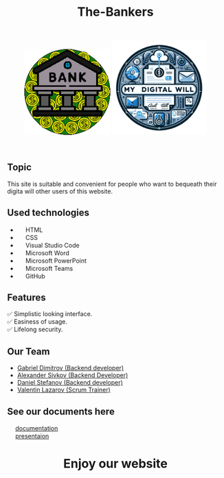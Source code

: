 <h1 align="center" > The-Bankers </h1>
<br>
<p align="center">
<img src="website/logo/The_Bankers_logo.png" alt="logo" height="200" width="200"> <img src="website/logo/Project_logo.png" alt="logo" height="220" width="220" top: 5%> 
</p>

<br>

## Topic
This site is suitable and convenient for people who want to bequeath their digita will other users of this website.

## Used technologies
- <img src="https://upload.wikimedia.org/wikipedia/commons/thumb/6/61/HTML5_logo_and_wordmark.svg/180px-HTML5_logo_and_wordmark.svg.png" width="15" height="15"> HTML <br>
- <img src="https://upload.wikimedia.org/wikipedia/commons/thumb/d/d5/CSS3_logo_and_wordmark.svg/800px-CSS3_logo_and_wordmark.svg.png" width="15" height="15"> CSS <br>
- <img src="https://upload.wikimedia.org/wikipedia/commons/thumb/9/9a/Visual_Studio_Code_1.35_icon.svg/2048px-Visual_Studio_Code_1.35_icon.svg.png" width="15" height="15"> Visual Studio Code <br>
- <img src="https://upload.wikimedia.org/wikipedia/commons/thumb/8/8d/Microsoft_Word_2013-2019_logo.svg/587px-Microsoft_Word_2013-2019_logo.svg.png?20221202081051" width="15" height="15"> Microsoft Word <br>
- <img src="https://upload.wikimedia.org/wikipedia/commons/thumb/0/0d/Microsoft_Office_PowerPoint_%282019%E2%80%93present%29.svg/640px-Microsoft_Office_PowerPoint_%282019%E2%80%93present%29.svg.png" width="15" height="15"> Microsoft PowerPoint <br>
- <img src="https://upload.wikimedia.org/wikipedia/commons/thumb/4/49/MicroTeams.png/640px-MicroTeams.png" width="15" height="15"> Microsoft Teams <br>
- <img src="https://upload.wikimedia.org/wikipedia/commons/thumb/c/c2/GitHub_Invertocat_Logo.svg/300px-GitHub_Invertocat_Logo.svg.png" width="15" height="15"> GitHub <br>

## Features
✅ Simplistic looking interface. <br>
✅ Easiness of usage. <br>
✅ Lifelong security. <br>

## Our Team
- <a href="https://github.com/GGDimitrov21"> Gabriel Dimitrov (Backend developer) </a><br>
- <a href="https://github.com/ATSivkov21"> Alexander Sivkov (Backend Developer) </a><br>
- <a href="https://github.com/DCStefanov21"> Daniel Stefanov (Backend developer) </a><br>
- <a href="https://github.com/VRLazarov21"> Valentin Lazarov (Scrum Trainer)</a> <br>

## See our documents here
<img src="https://upload.wikimedia.org/wikipedia/commons/thumb/8/8d/Microsoft_Word_2013-2019_logo.svg/587px-Microsoft_Word_2013-2019_logo.svg.png?20221202081051" width="15" height="15"> [documentation](https://github.com/VRLazarov21/Challengers/blob/main/documentation/Team%20Challengers%20documentaion.docx)  
<img src="https://upload.wikimedia.org/wikipedia/commons/thumb/0/0d/Microsoft_Office_PowerPoint_%282019%E2%80%93present%29.svg/640px-Microsoft_Office_PowerPoint_%282019%E2%80%93present%29.svg.png" width="15" height="15"> [presentaion](https://github.com/VRLazarov21/Challengers/blob/main/documentation/Team%20Challenger%20presentation.pptx)  

##
<h1 align="center" >Enjoy our website</h1>

